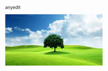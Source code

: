 anyedit

![download.jpg](https://raw.githubusercontent.com/Sahiti004/anewproject/main/images/1722511304795_download.jpg)